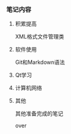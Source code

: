 ### 笔记内容

1. 积累提高

   XML格式文件管理类

   

2. 软件使用

   Git和Markdown语法

3. Qt学习

   

4. 计算机网络

   

5. 其他

   其他准备完成的笔记
   
   over

